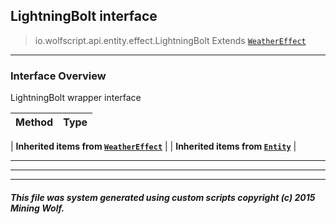 ## LightningBolt __interface__

>io.wolfscript.api.entity.effect.LightningBolt
>Extends [`WeatherEffect`](WeatherEffect.md)

---

### Interface Overview

LightningBolt wrapper interface

Method | Type   
--- | :--- 
 |
__Inherited items from [`WeatherEffect`](WeatherEffect.md)__ |
 |
__Inherited items from [`Entity`](../Entity.md)__ |







---



---


---


##### This file was system generated using custom scripts copyright (c) 2015 Mining Wolf.
	

